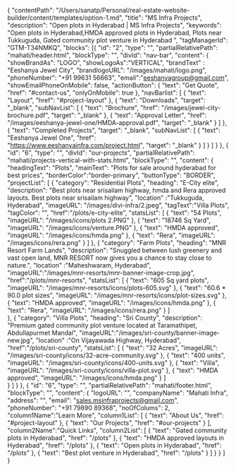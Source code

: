 {
  "contentPath": "/Users/sanatp/Personal/real-estate-website-builder/content/templates/option-1.md",
  "title": "MS Infra Projects",
  "description": "Open plots in Hyderabad | MS Infra Projects",
  "keywords": "Open plots in Hyderabad,HMDA approved plots in Hyderabad, Plots near Tukkuguda, Gated community plot venture in Hyderabad ",
  "tagManagerId": "GTM-T34NMKQ",
  "blocks": [{
      "id": "2",
      "type": "",
      "partialRelativePath": "mahati/header.html",
      "blockType": "",
      "divId": "nav-bar",
      "content": {
        "showBrandAs": "LOGO",
        "showLogoAs":"VERTICAL",
        "brandText" : "Eeshanya Jewel City",
        "brandlogoURL": "/images/mahati/logo.png",
        "phoneNumber": "+91 99631 56663",
        "email":"eeshanyagroup@gmail.com",
        "showEmailPhoneOnMobile": false,
        "actionButton": {
            "text": "Get Quote",
            "href": "#contact-us",
            "onlyOnMobile": true
        },
        "navBarlist": [
          {
            "text": "Layout",
            "href": "#project-layout"
          },
          {
            "text": "Downloads",
            "target": "_blank",
            "subNavList": [
              {
                "text": "Brochure",
                "href": "/images/jewel-city-brochure.pdf",
                "target": "_blank"
              },
              {
                "text": "Approval Letter",
                "href": "/images/eeshanya-jewel-one/HMDA-approval.pdf",
                "target": "_blank"
              }
            ]
          },
          {
            "text": "Completed Projects",
            "target": "_blank",
            "subNavList": [
              {
                "text": "Eeshanya Jewel One",
                "href": "https://www.eeshanyainfra.com/project.html",
                "target": "_blank"
              }
            ]
          }
        ]
      }
    },
    {
      "id": "6",
      "type": "",
      "divId": "our-projects",
      "partialRelativePath": "mahati/projects-vertical-with-stats.html",
      "blockType": "",
      "content": {
        "headingText": "Plots",
        "mainText": "Plots for sale around hyderabad for best prices",
        "borderColor":"border-primary",
        "buttonType": "BORDER",
        "projectList": [
          {
            "category": "Residential Plots",
            "heading": "E-City elite",
            "description": "Best plots near srisailam highway, hmda and Rera approved layouts. Best plots near srisailam highway",
            "location" :"Tukkuguda, Hyderabad",
            "imageURL": "/images/divi-infra/2.jpeg",
            "tagText":"Villa Plots",
            "tagColor": "",
            "href":"/plots/e-city-elite",
            "statsList": [
               {
                  "text": "54 Plots",
                  "imageURL": "/images/icons/plots 2.PNG"
                },
                {
                  "text": "18746 Sq Yard",
                  "imageURL": "/images/icons/venture.PNG"
                },
                {
                  "text": "HMDA approved",
                  "imageURL": "/images/icons/hmda.png"
                },
                {
                  "text": "Rera",
                  "imageURL": "/images/icons/rera.png"
                }
            ]
          },
          {
            "category": "Farm Plots",
            "heading": "MNR Resort Farm Lands",
            "description": "Snuggled between lush greenery and vast open land, MNR RESORT now gives you a chance to stay close to nature.",
            "location" :"Maheshwaram, Hyderabad",
            "imageURL":"/images/mnr-resorts/mnr-banner-image-crop.jpg",
            "href":"/plots/mnr-resorts",
            "statsList": [
                {
                  "text": "605 Sq yard plots",
                  "imageURL": "/images/mnr-resorts/icons/plots-605.svg"
                },
                {
                  "text": "60.6 * 90.0 plot sizes",
                  "imageURL": "/images/mnr-resorts/icons/plot-sizes.svg"
                },
                {
                  "text": "HMDA approved",
                  "imageURL": "/images/icons/hmda.png"
                },
                {
                  "text": "Rera",
                  "imageURL": "/images/icons/rera.png"
                }
            ]            
          },
          {
            "category": "Villa Plots",
            "heading": "Sri County",
            "description": "Premium gated community plot venture located at Taramathipet, Abdullapurmet Mandal",
            "imageURL":"/images/sri-county/banner-image-new.jpg",
            "location" :"On Vijayawada Highway, Hyderabad",
            "href":"/plots/sri-county",
            "statsList": [
                {
                  "text": "32 Acres",
                  "imageURL": "/images/sri-county/icons/32-acre-community.svg"
                },
                {
                  "text": "400 units",
                  "imageURL": "/images/sri-county/icons/400-units.svg"
                },
                {
                  "text": "Villa",
                  "imageURL": "/images/sri-county/icons/villa-plot.svg"
                },
                {
                  "text": "HMDA approved",
                  "imageURL": "/images/icons/hmda.png"
                }
              ]           
          }
        ]
      }
    },
    {
      "id": "6",
      "type": "",
      "partialRelativePath": "mahati/footer.html",
      "blockType": "",
      "content": {
        "logoURL": "",
        "companyName": "Mahati Infra",
        "address": "",
        "email": "sales.msinfraprojects@gmail.com",
        "phoneNumber": "+91 79890 89368",
        "noOfColums": 2,
        "column1Name":"Learn More",
        "column1List": [
        {
            "text": "About Us",
            "href": "#project-layout"
          },
          {
            "text": "Our Projects",
            "href": "#our-projects"
          }
        ],
        "column2Name":"Quick Links",
        "column2List": [
          {
            "text": "Gated community plots in Hyderabad",
            "href": "/plots"
          },
          {
            "text": "HMDA approved layouts in Hyderabad",
            "href": "/plots"
          },
          {
            "text": "Open plots in Hyderabad",
            "href": "/plots"
          },
          {
            "text": "Best plot venture in Hyderabad",
            "href": "/plots"
          }
        ]
      }
    }
  ]
}
